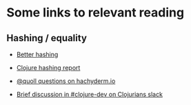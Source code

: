 # Some links to relevant reading

## Hashing / equality

- [Better hashing](
https://archive.clojure.org/design-wiki/display/design/Better%2Bhashing.html)

- [Clojure hashing report](https://docs.google.com/document/d/10olJzjNHXn1Si1LsSvjNqF_X1O7OTPZLuv3Uo_duY5o/edit)

- [@quoll questions on hachyderm.io](https://hachyderm.io/@quoll/109637954684328921)

- [Brief discussion in #clojure-dev on Clojurians slack](https://clojurians.slack.com/archives/C06E3HYPR/p1673050869059259)


